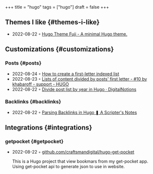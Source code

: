 +++
title = "hugo"
tags = ["hugo"]
draft = false
+++

## Themes I like {#themes-i-like}

-   2022-08-22 ◦ [Hugo Theme Fuji - A minimal Hugo theme.](https://github.dsrkafuu.net/hugo-theme-fuji/)


## Customizations {#customizations}


### Posts {#posts}

-   2022-08-24 ◦ [How to create a first-letter indexed list](https://gohugohq.com/howto/hugo-create-first-letter-indexed-list/)
-   2022-08-23 ◦ [Lists of content divided by posts' first letter - #10 by khabaroff - support - HUGO](https://discourse.gohugo.io/t/lists-of-content-divided-by-posts-first-letter/8534/10)
-   2022-08-22 ◦ [Divide post list by year in Hugo · DigitalNotions](https://digitalnotions.net/divide-post-list-by-year-in-hugo/)


### Backlinks {#backlinks}

-   2022-08-22 ◦ [Parsing Backlinks in Hugo ❚ A Scripter's Notes](https://scripter.co/parsing-backlinks-in-hugo/)


## Integrations {#integrations}


### getpocket {#getpocket}

-   2022-08-22 ◦ [github.com/craftsmandigital/hugo-get-pocket](https://github.com/craftsmandigital/hugo-get-pocket)

    This is a Hugo project that view bookmars from my get-pocket app. Using get-pocket api to generate json to use in website.
